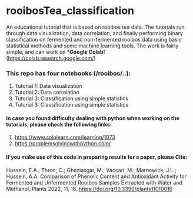 # rooibosTea_classification
An educational tutorial that is based on rooibos tea data. The tutorials run through data visualization, data correlation, and finally performing binary classification on fermented and non-fermented rooibos data using basic statistical methods and some machine learning tools. The work is fairly simple, and can work on ***Google Colab!** (https://colab.research.google.com/)

### This repo has four notebooks (/rooibos/..):
1. Tutorial 1: Data visualization
2. Tutorial 2: Data correlation
3. Tutorial 3: Classification using simple statistics
4. Tutorial 3: Classification using simple statistics

#### In case you found difficulty dealing with python when working on the tutorials, please check the following links:
1. https://www.sololearn.com/learning/1073 
2. https://problemsolvingwithpython.com/

#### If you make use of this code in preparing results for a paper, please Cite:

Hussein, E.A.; Thron, C.; Ghaziasgar, M.; Vaccari, M.; Marnewick, J.L.; Hussein, A.A. Comparison of Phenolic Content and Antioxidant Activity for Fermented and Unfermented Rooibos Samples Extracted with Water and Methanol. Plants 2022, 11, 16. https://doi.org/10.3390/plants11010016
